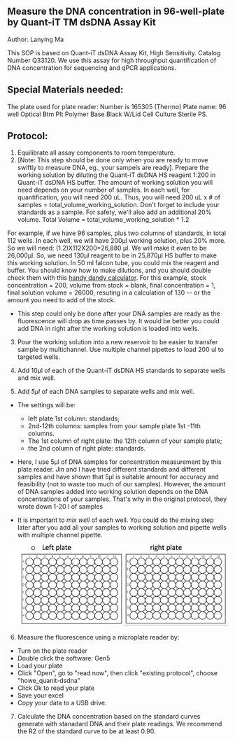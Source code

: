 
## Measure the DNA concentration in 96-well-plate by Quant-iT TM dsDNA Assay Kit
Author: Lanying Ma

This SOP is based on Quant-iT dsDNA Assay Kit, High Sensitivity. Catalog Number Q33120.  We use this assay for high throughput quantification of DNA concentration for sequencing and qPCR applications.

## Special Materials needed:
The plate used for plate reader: Number is 165305 (Thermo)
Plate name: 96 well Optical Btm Plt Polymer Base Black W/Lid Cell Culture Sterile PS.

## Protocol:
1.	  Equilibrate all assay components to room temperature.
2.	  [Note:  This step should be done only when you are ready to move swiftly to measure DNA, eg., your sampels are ready].  Prepare the working solution by diluting the Quant-iT dsDNA HS reagent 1:200 in Quant-iT dsDNA HS buffer. The amount of working solution you will need depends on your number of samples.  In each well, for quantification, you will need 200 uL.  Thus, you will need 200 uL x # of samples = total_volume_working_solution.  Don't forget to include your standards as a sample.  For safety, we'll also add an additional 20% volume.  Total Volume = total_volume_working_solution * 1.2

For example, if we have 96 samples, plus two columns of standards, in total 112 wells. In each well, we will have 200µl working solution, plus 20% more. So we will need: (1.2)X112X200=26,880 µl.  We will make it even to be 26,000µl.  So, we need 130µl reagent to be in 25,870µl HS buffer to make this working solution. In 50 ml falcon tube, you could mix the reagent and buffer.  You should know how to make dilutions, and you should double check them with this [handy dandy calculator](https://www.physiologyweb.com/calculators/dilution_calculator_mass_per_volume.html).  For this example, stock concentration = 200, volume from stock = blank, final concentration = 1, final solution volume = 26000, resuting in a calculation of 130 -- or the amount you need to add of the stock.  

* This step could only be done after your DNA samples are ready as the fluorescence will drop as time passes by.  It would be better you could add DNA in right after the working solution is loaded into wells.

3.	Pour the working solution into a new reservoir to be easier to transfer sample by multichannel.  Use multiple channel pipettes to load 200  ul to targeted wells. 

4.	Add 10µl of each of the Quant-iT dsDNA HS standards to separate wells and mix well.
5.	Add _5µl_ of each DNA samples to separate wells and mix well.

* The settings will be:
    + left plate 1st column: standards; 
    + 2nd-12th columns: samples from your sample plate 1st -11th  columns.  
    + The 1st column of right plate: the 12th column of your sample plate; 
    + the 2nd column of right plate: standards. 
    
* Here, I use 5µl of DNA samples for concentration measurement by this plate reader.  Jin and I have tried different standards and different samples and have shown that 5µl is suitable amount for accuracy and feasibility (not to waste too much of our samples). However, the amount of DNA samples added into working solution depends on the DNA concentrations of your samples.  That's why in the original protocol, they wrote down 1-20 l of samples
* It is important to _mix well_ of each well. You could do the mixing step later after you add all your samples to working solution and pipette wells with multiple channel pipette. 

    
 
 ![two aligned 96 well plates](https://github.com/germs-lab/SOPs/blob/master/images/two_plates.jpg)   


6.	 Measure the fluorescence using a microplate reader by: 
* Turn on the plate reader
* Double click the software: Gen5
* Load your plate
* Click "Open", go to "read now", then click "existing protocol", choose "howe_quanit-dsdna"
* Click Ok to read your plate
* Save your excel
* Copy your data to a USB drive.

7. Calculate the DNA concentration based on the standard curves generate with stanadard DNA and their plate readings.  We recommend the R2 of the standard curve to be at least 0.90.
